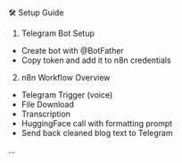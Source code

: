 🛠️ Setup Guide

1. Telegram Bot Setup
- Create bot with @BotFather
- Copy token and add it to n8n credentials

2. n8n Workflow Overview
- Telegram Trigger (voice)
- File Download
- Transcription
- HuggingFace call with formatting prompt
- Send back cleaned blog text to Telegram

...

